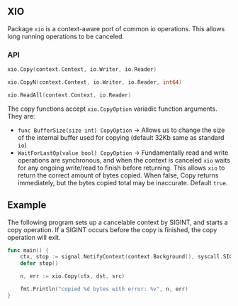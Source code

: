 ## XIO

Package `xio` is a context-aware port of common io operations. This allows long running operations to be canceled.

### API

```go
xio.Copy(context.Context, io.Writer, io.Reader)

xio.CopyN(context.Context, io.Writer, io.Reader, int64)

xio.ReadAll(context.Context, io.Reader)
```

The copy functions accept `xio.CopyOption` variadic function arguments. They are:

- `func BufferSize(size int) CopyOption` -> Allows us to change the size of the internal buffer used for copying (default 32Kb same as standard `io`)
- `WaitForLastOp(value bool) CopyOption` -> Fundamentally read and write operations are synchronous, and when the context is canceled `xio` waits for any ongoing write/read to finish before returning. This allows `xio` to return the correct amount of bytes copied. When false, Copy returns immediately, but the bytes copied total may be inaccurate. Default `true`.

## Example

The following program sets up a cancelable context by SIGINT, and starts a copy operation. If a SIGINT occurs before the copy is finished, the copy operation will exit.

```go
func main() {
    ctx, stop := signal.NotifyContext(context.Background(), syscall.SIGINT)
    defer stop()

    n, err := xio.Copy(ctx, dst, src)

    fmt.Println("copied %d bytes with error: %v", n, err)
}
```
